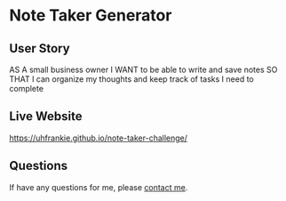# Note Taker Generator

## User Story
AS A small business owner
I WANT to be able to write and save notes
SO THAT I can organize my thoughts and keep track of tasks I need to complete

## Live Website
https://uhfrankie.github.io/note-taker-challenge/

## Questions
If have any questions for me, please [contact me](mailto:frankie01marie@yahoo.com).
